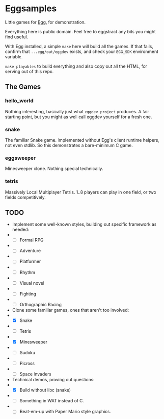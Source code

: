 # Eggsamples

Little games for [Egg](https://github.com/aksommerville/egg), for demonstration.

Everything here is public domain. Feel free to eggstract any bits you might find useful.

With Egg installed, a simple `make` here will build all the games.
If that fails, confirm that `...egg/out/eggdev` exists, and check your `EGG_SDK` environment variable.

`make playables` to build everything and also copy out all the HTML, for serving out of this repo.

## The Games

### hello_world

Nothing interesting, basically just what `eggdev project` produces.
A fair starting point, but you might as well call eggdev yourself for a fresh one.

### snake

The familiar Snake game.
Implemented without Egg's client runtime helpers, not even stdlib.
So this demonstrates a bare-minimum C game.

### eggsweeper

Minesweeper clone.
Nothing special technically.

### tetris

Massively Local Multiplayer Tetris.
1..8 players can play in one field, or two fields competitively.

## TODO

- Implement some well-known styles, building out specific framework as needed:
- - [ ] Formal RPG
- - [ ] Adventure
- - [ ] Platformer
- - [ ] Rhythm
- - [ ] Visual novel
- - [ ] Fighting
- - [ ] Orthographic Racing
- Clone some familiar games, ones that aren't too involved:
- - [x] Snake
- - [ ] Tetris
- - [x] Minesweeper
- - [ ] Sudoku
- - [ ] Picross
- - [ ] Space Invaders
- Technical demos, proving out questions:
- - [x] Build without libc (snake)
- - [ ] Something in WAT instead of C.
- - [ ] Beat-em-up with Paper Mario style graphics.
